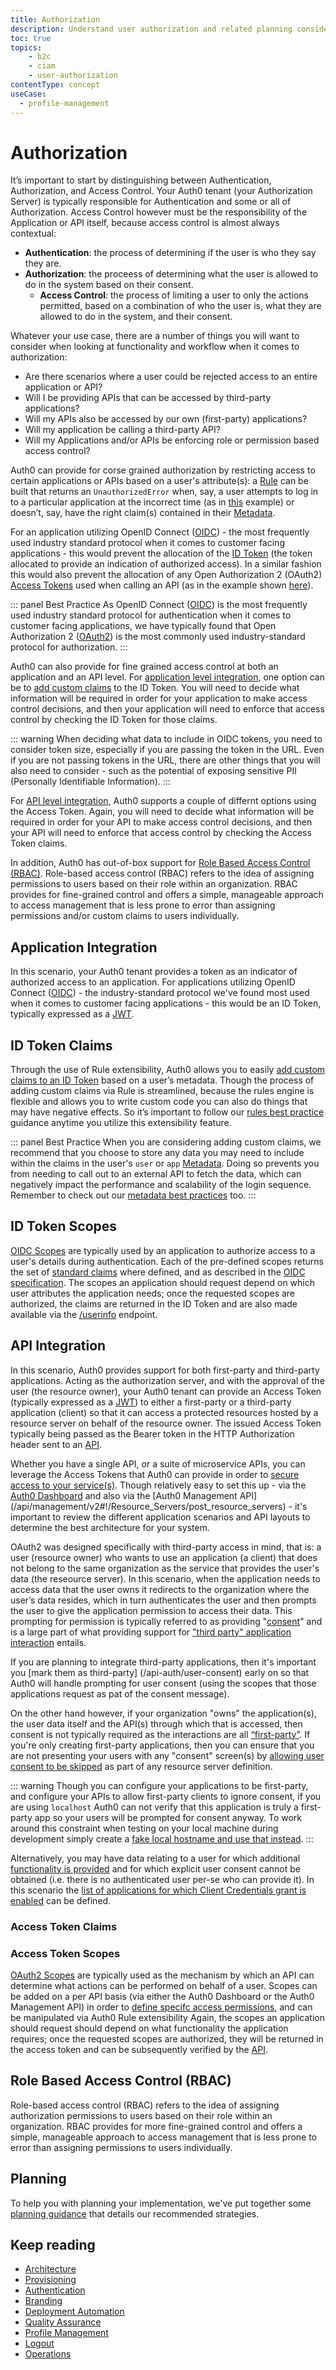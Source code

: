 ```yaml
---
title: Authorization
description: Understand user authorization and related planning considerations for your B2C implementation.
toc: true
topics:
    - b2c
    - ciam
    - user-authorization
contentType: concept
useCase:
  - profile-management
---
```

# Authorization

It’s important to start by distinguishing between Authentication, Authorization, and Access Control. Your Auth0 tenant (your Authorization Server) is typically responsible for Authentication and some or all of Authorization. Access Control however must be the responsibility of the Application or API itself, because access control is almost always contextual: 

* **Authentication**: the process of determining if the user is who they say they are.
* **Authorization**: the proceess of determining what the user is allowed to do in the system based on their consent.
    * **Access Control**: the process of limiting a user to only the actions permitted, based on a combination of who the user is, what they are allowed to do in the system, and their consent.

Whatever your use case, there are a number of things you will want to consider when looking at functionality and workflow when it comes to authorization:

* Are there scenarios where a user could be rejected access to an entire application or API?
* Will I be providing APIs that can be accessed by third-party applications?
* Will my APIs also be accessed by our own (first-party) applications?
* Will my application be calling a third-party API?
* Will my Applications and/or APIs be enforcing role or permission based access control?
 
Auth0 can provide for corse grained authorization by restricting access to certain applications or APIs based on a user's attribute(s): a [Rule](/rules) can be built that returns an `UnauthorizedError` when, say, a user attempts to log in to a particular application at the incorrect time (as in [this](/authorization/concepts/sample-use-cases-rules#allow-access-only-on-weekdays-for-a-specific-application) example) or doesn’t, say, have the right claim(s) contained in their [Metadata](/users/concepts/overview-user-metadata). 

For an application utilizing OpenID Connect ([OIDC](/protocols/oidc)) - the most frequently used industry standard protocol when it comes to customer facing applications - this would prevent the allocation of the [ID Token](/tokens/id-token) (the token allocated to provide an indication of authorized access). In a similar fashion this would also prevent the allocation of any Open Authorization 2 (OAuth2) [Access Tokens](/tokens/overview-access-tokens) used when calling an API (as in the example shown [here](/api-auth/restrict-access-api#example-deny-access-to-anyone-calling-the-api)).

::: panel Best Practice
As OpenID Connect ([OIDC](/protocols/oidc)) is the most frequently used industry standard protocol for authentication when it comes to customer facing applications, we have typically found that Open Authorization 2 ([OAuth2](protocols/oauth2)) is the most commonly used industry-standard protocol for authorization.
:::

Auth0 can also provide for fine grained access control at both an application and an API level. For [application level integration](#application-integration), one option can be to [add custom claims](#id-token-claims) to the ID Token. You will need to decide what information will be required in order for your application to make access control decisions, and then your application will need to enforce that access control by checking the ID Token for those claims.

::: warning
When deciding what data to include in OIDC tokens, you need to consider token size, especially if you are passing the token in the URL. Even if you are not passing tokens in the URL, there are other things that you will also need to consider - such as the potential of exposing sensitive PII (Personally Identifiable Information).
:::

For [API level integration](#api-integration), Auth0 supports a couple of differnt options using the Access Token. Again, you will need to decide what information will be required in order for your API to make access control decisions, and then your API will need to enforce that access control by checking the Access Token claims.

In addition, Auth0 has out-of-box support for [Role Based Access Control (RBAC)](#role-based-access-control-(rbac)). Role-based access control (RBAC) refers to the idea of assigning permissions to users based on their role within an organization. RBAC provides for fine-grained control and offers a simple, manageable approach to access management that is less prone to error than assigning permissions and/or custom claims to users individually. 

## Application Integration

In this scenario, your Auth0 tenant provides a token as an indicator of authorized access to an application. For applications utilizing OpenID Connect ([OIDC](/protocols/oidc)) - the industry-standard protocol we've found most used when it comes to customer facing applications - this would be an ID Token, typically expressed as a [JWT](/jwt).

## ID Token Claims 

Through the use of Rule extensibility, Auth0 allows you to easily [add custom claims to an ID Token](/tokens/add-custom-claims) based on a user’s metadata. Though the process of adding custom claims via Rule is streamlined, because the rules engine is flexible and allows you to write custom code you can also do things that may have negative effects. So it’s important to follow our [rules best practice](/best-practices/rules) guidance anytime you utilize this extensibility feature.

::: panel Best Practice
When you are considering adding custom claims, we recommend that you choose to store any data you may need to include within the claims in the user's `user` or `app` [Metadata](/users/concepts/overview-user-metadata). Doing so prevents you from needing to call out to an external API to fetch the data, which can negatively impact the performance and scalability of the login sequence. Remember to check out our [metadata best practices](architecture-scenarios/implementation/b2c/b2c-profile-mgmt#metadata) too.
:::

## ID Token Scopes

[OIDC Scopes](/scopes/current/oidc-scopes) are typically used by an application to authorize access to a user's details during authentication. Each of the pre-defined scopes returns the set of [standard claims](/scopes/current/oidc-scopes#standard-claims) where defined, and as described in the [OIDC specification](https://openid.net/specs/openid-connect-core-1_0.html#StandardClaims). The scopes an application should request depend on which user attributes the application needs; once the requested scopes are authorized, the claims are returned in the ID Token and are also made available via the [/userinfo](https://auth0.com/docs/api/authentication#get-user-info) endpoint.


## API Integration

In this scenario, Auth0 provides support for both first-party and third-party applications. Acting as the authorization server, and with the approval of the user (the resource owner), your Auth0 tenant can provide an Access Token (typically expressed as a [JWT](/jwt)) to either a first-party or a third-party application (client) so that it can access a protected resources hosted by a resource server on behalf of the resource owner. The issued Access Token typically being passed as the Bearer token in the HTTP Authorization header sent to an [API](/api-auth/why-use-access-tokens-to-secure-apis).

Whether you have a single API, or a suite of microservice APIs, you can leverage the Access Tokens that Auth0 can provide in order to [secure access to your service(s)](/api-auth/why-use-access-tokens-to-secure-apis). Though relatively easy to set this up - via the [Auth0 Dashboard](/apis) and also via the [Auth0 Management API] (/api/management/v2#!/Resource_Servers/post_resource_servers) - it's important to review the different application scenarios and API layouts to determine the best architecture for your system.

OAuth2 was designed specifically with third-party access in mind, that is: a user (resource owner) who wants to use an application (a client) that does not belong to the same organization as the service that provides the user's data (the reseource server). In this scenario, when the application needs to access data that the user owns it redirects to the organization where the user’s data resides, which in turn authenticates the user and then prompts the user to give the application permission to access their data. This prompting for permission is typically referred to as providing "[consent](/api-auth/user-consent)" and is a large part of what providing support for ["third party" application interaction](/scopes/current/api-scopes#example-an-api-called-by-a-third-party-application) entails.

If you are planning to integrate third-party applications, then it's important you [mark them as third-party] (/api-auth/user-consent) early on so that Auth0 will handle prompting for user consent (using the scopes that those applications request as pat of the consent message).

On the other hand however, if your organization "owns" the application(s), the user data itself and the API(s) through which that is accessed, then consent is not typically required as the interactions are all [“first-party”](/scopes/current/api-scopes#example-an-api-called-by-a-first-party-application). If you're only creating first-party applications, then you can ensure that you are not presenting your users with any "consent" screen(s) by [allowing user consent to be skipped](/apis#api-settings) as part of any resource server definition.

::: warning
Though you can configure your applications to be first-party, and configure your APIs to allow first-party clients to ignore consent, if you are using `localhost` Auth0 can not verify that this application is truly a first-party app so your users will be prompted for consent anyway. To work around this constraint when testing on your local machine during development simply create a [fake local hostname and use that instead](https://community.auth0.com/t/how-do-i-skip-the-consent-page-for-my-api-authorization-flow/6035).
:::

Alternatively, you may have data relating to a user for which additional [functionality is provided](/scopes/current/api-scopes#example-an-api-called-by-a-back-end-service) and for which explicit user consent cannot be obtained (i.e. there is no authenticated user per-se who can provide it). In this scenario the [list of applications for which Client Credentials grant is enabled](docs/flows/concepts/client-credentials) can be defined. 


### Access Token Claims


### Access Token Scopes

[OAuth2 Scopes](/scopes/current/api-scopes) are typically used as the mechanism by which an API can determine what actions can be performed on behalf of a user. Scopes can be added on a per API basis (via either the Auth0 Dashboard or the Auth0 Management API) in order to [define specifc access permissions](/dashboard/guides/apis/add-permissions-apis), and can be manipulated via Auth0 Rule extensibility  Again, the scopes an application should request should depend on what functionality the application requires; once the requested scopes are authorized, they will be returned in the access token and can be subsequently verified by the [API](/api-auth/tutorials/verify-access-token).


## Role Based Access Control (RBAC)

Role-based access control (RBAC) refers to the idea of assigning authorization permissions to users based on their role within an organization. RBAC provides for more fine-grained control and offers a simple, manageable approach to access management that is less prone to error than assigning permissions to users individually.

## Planning

To help you with planning your implementation, we've put together some [planning guidance](https://drive.google.com/a/auth0.com/file/d/1lQU-uPTfwEi58WJMKL2azUhZhvy9h1IU/view?usp=sharing) that details our recommended strategies.

## Keep reading

* [Architecture](/architecture-scenarios/implementation/b2c/b2c-architecture)
* [Provisioning](/architecture-scenarios/implementation/b2c/b2c-provisioning)
* [Authentication](/architecture-scenarios/implementation/b2c/b2c-authentication)
* [Branding](/architecture-scenarios/implementation/b2c/b2c-branding)
* [Deployment Automation](/architecture-scenarios/implementation/b2c/b2c-deployment)
* [Quality Assurance](/architecture-scenarios/implementation/b2c/b2c-qa)
* [Profile Management](/architecture-scenarios/implementation/b2c/b2c-profile-mgmt)
* [Logout](/architecture-scenarios/implementation/b2c/b2c-logout)
* [Operations](/architecture-scenarios/implementation/b2c/b2c-operations)
